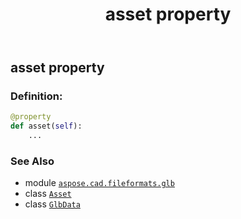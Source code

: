 ﻿---
title: asset property
second_title: Aspose.CAD for Python via .NET API References
description: 
type: docs
weight: 370
url: /python-net/aspose.cad.fileformats.glb/glbdata/asset/
is_root: false
---

## asset property

### Definition:
```python
@property
def asset(self):
    ...
```

### See Also
* module [`aspose.cad.fileformats.glb`](../../)
* class [`Asset`](/cad/python-net/aspose.cad.fileformats.glb/asset)
* class [`GlbData`](/cad/python-net/aspose.cad.fileformats.glb/glbdata)
